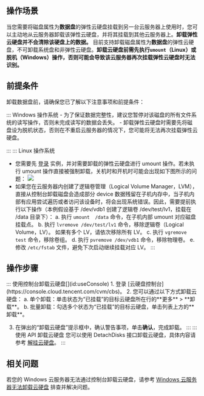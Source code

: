 ## 操作场景

当您需要将磁盘属性为**数据盘**的弹性云硬盘挂载到另一台云服务器上使用时，您可以主动地从云服务器卸载该弹性云硬盘，并将其挂载到其他云服务器上。**卸载弹性云硬盘并不会清除该硬盘上的数据。**
目前支持卸载磁盘属性为**数据盘**的弹性云硬盘，不可卸载系统盘和非弹性云硬盘。**卸载云硬盘前需先执行`umount`（Linux）或脱机（Windows）操作，否则可能会导致该云服务器再次挂载弹性云硬盘时无法识别。**

## 前提条件

卸载数据盘前，请确保您已了解以下注意事项和前提条件：

<dx-tabs>
::: Windows 操作系统
 - 为了保证数据完整性，建议您暂停对该磁盘的所有文件系统的读写操作，否则未完成读写的数据会丢失。
 - 卸载弹性云硬盘时需要先将磁盘设为脱机状态，否则在不重启云服务器的情况下，您可能将无法再次挂载弹性云硬盘。

:::
::: Linux 操作系统
 - 您需要先 [登录](https://intl.cloud.tencent.com/document/product/213/5436) 实例，并对需要卸载的弹性云硬盘进行 umount 操作。若未执行 umount 操作直接被强制卸载，关机时和开机时可能会出现如下图所示的问题：
![](https://main.qcloudimg.com/raw/0176a1c210cf620239d51fb520cfa351.png)
 - 如果您在云服务器内创建了逻辑卷管理（Logical Volume Manager，LVM），直接从控制台卸载磁盘会造成部分 device 数据残留在子机内存中，当子机内部有应用尝试遍历或者访问该设备时，将会出现系统错误。因此，需要提前执行以下操作（本例假设基于 /dev/vdb1 创建了逻辑卷 /dev/test/lv1，挂载在 /data 目录下）：
 a. 执行 `umount  /data` 命令，在子机内部 umount 对应磁盘挂载点。
 b. 执行 `lvremove /dev/test/lv1` 命令，移除逻辑卷（Logical Volume，LV）。 如果有多个 LV，请依次移除所有 LV。
 c. 执行 `vgremove test` 命令，移除卷组。
 d. 执行 `pvremove /dev/vdb1` 命令，移除物理卷。
 e. 修改 `/etc/fstab` 文件，避免下次启动继续挂载对应 LV。
:::
</dx-tabs>


## 操作步骤

<dx-tabs>
::: 使用控制台卸载云硬盘[](id:useConsole)
1. 登录 [云硬盘控制台](https://console.cloud.tencent.com/cvm/cbs)。
2. 您可以通过以下方式卸载云硬盘：
    a. 单个卸载：单击状态为“已挂载”的目标云硬盘所在行的**更多** > **卸载**。
    b. 批量卸载：勾选多个状态为“已挂载”的目标云硬盘，单击列表上方的**卸载**。

3. 在弹出的“卸载云硬盘”提示框中，确认警告事项，单击**确认**，完成卸载。
:::
::: 使用 API 卸载云硬盘[](id:useAPI)
您可以使用 DetachDisks 接口卸载云硬盘，具体内容请参考 [解挂云硬盘](https://intl.cloud.tencent.com/document/product/362/16316)。
:::
</dx-tabs>


## 相关问题
若您的 Windows 云服务器无法通过控制台卸载云硬盘，请参考 [Windows 云服务器无法卸载云硬盘](https://intl.cloud.tencent.com/document/product/362/50064) 排查并解决问题。

